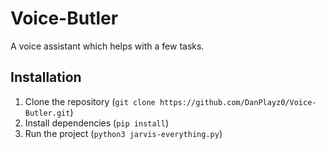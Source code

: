 # Voice-Butler
A voice assistant which helps with a few tasks.

## Installation

1. Clone the repository (`git clone https://github.com/DanPlayz0/Voice-Butler.git`)
2. Install dependencies (`pip install`)
3. Run the project (`python3 jarvis-everything.py`)
